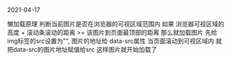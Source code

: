 2021-04-17

懒加载原理
判断当前图片是否在浏览器的可视区域范围内
如果 浏览器可视区域的高度 + 滚动条滚动的距离 >= 该图片到页面最顶部的距离  那么就加载图片
先给img标签的src设置为"", 图片的地址给 data-src属性 当页面滚动到可视区域内 就把data-src的图片地址赋值给src 这样图片就开始加载了

